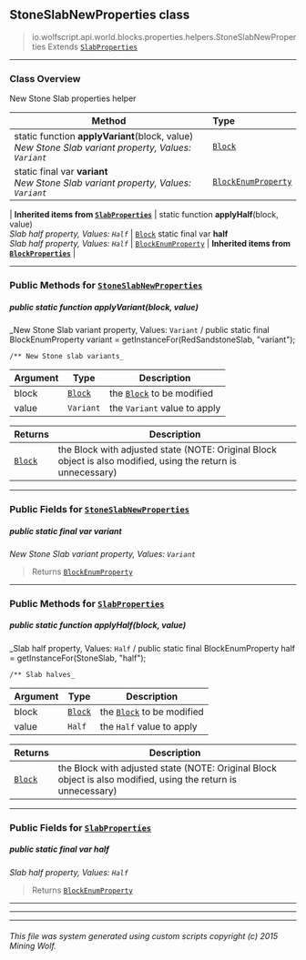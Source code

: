 ## StoneSlabNewProperties __class__

>io.wolfscript.api.world.blocks.properties.helpers.StoneSlabNewProperties
>Extends [`SlabProperties`](SlabProperties.md)

---

### Class Overview

New Stone Slab properties helper

Method | Type   
--- | :--- 
static function __applyVariant__(block, value) <br> _New Stone Slab variant property, Values: `Variant`_ | [`Block`](../../Block.md)
static final var __variant__ <br> _New Stone Slab variant property, Values: `Variant`_ | [`BlockEnumProperty`](../BlockEnumProperty.md)
 |
__Inherited items from [`SlabProperties`](SlabProperties.md)__ |
static function __applyHalf__(block, value) <br> _Slab half property, Values: `Half`_ | [`Block`](../../Block.md)
static final var __half__ <br> _Slab half property, Values: `Half`_ | [`BlockEnumProperty`](../BlockEnumProperty.md)
 |
__Inherited items from [`BlockProperties`](BlockProperties.md)__ |







---


### Public Methods for [`StoneSlabNewProperties`](StoneSlabNewProperties.md)

##### <a id='applyvariant'></a>public static function __applyVariant__(block, value)

_New Stone Slab variant property, Values: `Variant` /
    public static final BlockEnumProperty variant = getInstanceFor(RedSandstoneSlab, "variant");

    /** New Stone slab variants_

Argument | Type | Description  
--- | --- | --- 
block | [`Block`](../../Block.md) | the [`Block`](../../Block.md) to be modified
value | `Variant` | the `Variant` value to apply

Returns | Description
--- | --- 
[`Block`](../../Block.md) | the Block with adjusted state (NOTE: Original Block object is also modified, using the return is unnecessary)


---

### Public Fields for [`StoneSlabNewProperties`](StoneSlabNewProperties.md)

##### <a id='variant'></a>public static final var __variant__

_New Stone Slab variant property, Values: `Variant`_

>Returns
>  [`BlockEnumProperty`](../BlockEnumProperty.md)

---

### Public Methods for [`SlabProperties`](SlabProperties.md)

##### <a id='applyhalf'></a>public static function __applyHalf__(block, value)

_Slab half property, Values: `Half` /
    public static final BlockEnumProperty half = getInstanceFor(StoneSlab, "half");

    /** Slab halves_

Argument | Type | Description  
--- | --- | --- 
block | [`Block`](../../Block.md) | the [`Block`](../../Block.md) to be modified
value | `Half` | the `Half` value to apply

Returns | Description
--- | --- 
[`Block`](../../Block.md) | the Block with adjusted state (NOTE: Original Block object is also modified, using the return is unnecessary)


---

### Public Fields for [`SlabProperties`](SlabProperties.md)

##### <a id='half'></a>public static final var __half__

_Slab half property, Values: `Half`_

>Returns
>  [`BlockEnumProperty`](../BlockEnumProperty.md)

---


---


---


###### This file was system generated using custom scripts copyright (c) 2015 Mining Wolf.
	

